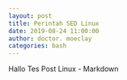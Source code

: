 ```yaml
---
layout: post
title: Perintah SED Linux
date: 2019-08-24 11:00:00
author: doctor. moeclay
categories: bash
---
```


Hallo Tes Post Linux - Markdown
